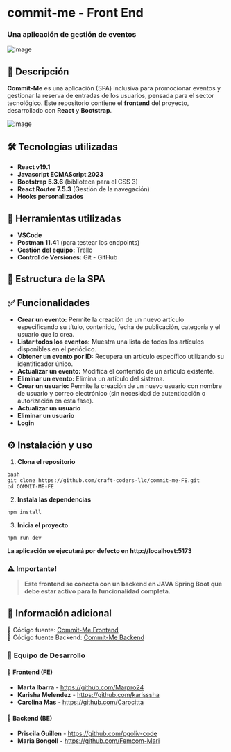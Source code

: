 ﻿# commit-me - Front End
### Una aplicación de gestión de eventos
![image](https://github.com/user-attachments/assets/91bbf268-c037-41fa-8d8e-972e0bb4888c)

## 📖 Descripción
**Commit-Me** es una aplicación (SPA) inclusiva para promocionar eventos y gestionar la reserva de entradas de los usuarios, pensada para el sector tecnológico.
Este repositorio contiene el **frontend** del proyecto, desarrollado con **React** y **Bootstrap**.  

![image](https://github.com/user-attachments/assets/22a4408c-6b3c-465b-8abc-261afd2f4dd2)


## 🛠️ Tecnologías utilizadas  
- **React v19.1**
- **Javascript ECMAScript 2023**  
- **Bootstrap 5.3.6** (biblioteca para el CSS 3)  
- **React Router 7.5.3** (Gestión de la navegación)
- **Hooks personalizados**

## 📌 Herramientas utilizadas
- **VSCode**
- **Postman 11.41** (para testear los endpoints)
- **Gestión del equipo:** Trello
- **Control de Versiones:** Git - GitHub

## 📂 Estructura de la SPA


## ✅ Funcionalidades

- **Crear un evento:** Permite la creación de un nuevo artículo especificando su título, contenido, fecha de publicación, categoría y el usuario que lo crea.
- **Listar todos los eventos:** Muestra una lista de todos los artículos disponibles en el periódico.
- **Obtener un evento por ID:** Recupera un artículo específico utilizando su identificador único.
- **Actualizar un evento:** Modifica el contenido de un artículo existente.
- **Eliminar un evento:** Elimina un artículo del sistema.
- **Crear un usuario:** Permite la creación de un nuevo usuario con nombre de usuario y correo electrónico (sin necesidad de autenticación o autorización en esta fase).
- **Actualizar un usuario**
- **Eliminar un usuario**
- **Login**

## ⚙️ Instalación y uso

1. **Clona el repositorio**
  ```
bash
git clone https://github.com/craft-coders-llc/commit-me-FE.git
cd COMMIT-ME-FE
   ```
   
2. **Instala las dependencias**
  ```
npm install
  ```

3. **Inicia el proyecto**
  ```
npm run dev
  ```
**La aplicación se ejecutará por defecto en http://localhost:5173**


### ⚠️ Importante!
>**Este frontend se conecta con un backend en JAVA Spring Boot que debe estar activo para la funcionalidad completa.**

## 🔗 Información adicional
🎨 Código fuente: [Commit-Me Frontend](https://github.com/craft-coders-llc/commit-me-FE) <br>
📂 Código fuente Backend: [Commit-Me Backend](https://github.com/craft-coders-llc/commit-me-BE)

### 👥 **Equipo de Desarrollo**  

#### 🎨 Frontend (FE)  
- **Marta Ibarra** - https://github.com/Marpro24
- **Karisha Melendez** - https://github.com/karisssha
- **Carolina Mas** - https://github.com/Carocitta

#### 📂 Backend (BE)  
- **Priscila Guillen** - https://github.com/pgoliv-code
- **Maria Bongoll** - https://github.com/Femcom-Mari

